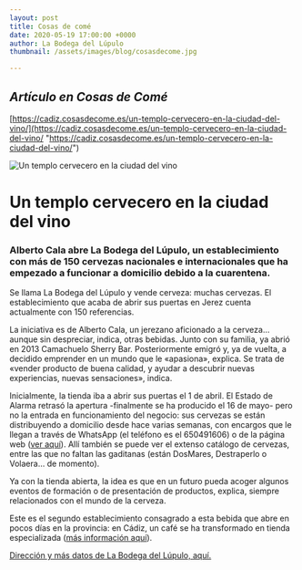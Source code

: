```yaml
---
layout: post
title: Cosas de comé
date: 2020-05-19 17:00:00 +0000
author: La Bodega del Lúpulo
thumbnail: /assets/images/blog/cosasdecome.jpg

---
```

## **_Artículo en Cosas de Comé_**

[https://cadiz.cosasdecome.es/un-templo-cervecero-en-la-ciudad-del-vino/](https://cadiz.cosasdecome.es/un-templo-cervecero-en-la-ciudad-del-vino/ "https://cadiz.cosasdecome.es/un-templo-cervecero-en-la-ciudad-del-vino/")

![Un templo cervecero en la ciudad del vino](https://cadiz.cosasdecome.es/wp-content/uploads/2016/09/bodega-lupulo-847.jpg)

# Un templo cervecero en la ciudad del vino

### Alberto Cala abre La Bodega del Lúpulo, un establecimiento con más de 150 cervezas nacionales e internacionales que ha empezado a funcionar a domicilio debido a la cuarentena.

Se llama La Bodega del Lúpulo y vende cerveza: muchas cervezas. El establecimiento que acaba de abrir sus puertas en Jerez cuenta actualmente con 150 referencias.

La iniciativa es de Alberto Cala, un jerezano aficionado a la cerveza… aunque sin despreciar, indica, otras bebidas. Junto con su familia, ya abrió en 2013 Camachuelo Sherry Bar. Posteriormente emigró y, ya de vuelta, a decidido emprender en un mundo que le «apasiona», explica. Se trata de «vender producto de buena calidad, y ayudar a descubrir nuevas experiencias, nuevas sensaciones», indica.

Inicialmente, la tienda iba a abrir sus puertas el 1 de abril. El Estado de Alarma retrasó la apertura -finalmente se ha producido el 16 de mayo- pero no la entrada en funcionamiento del negocio: sus cervezas se están distribuyendo a domicilio desde hace varias semanas, con encargos que le llegan a través de WhatsApp (el teléfono es el 650491606) o de la página web ([ver aquí](https://labodegadellupulo.com/tienda/)). Allí también se puede ver el extenso catálogo de cervezas, entre las que no faltan las gaditanas (están DosMares, Destraperlo o Volaera… de momento).

Ya con la tienda abierta, la idea es que en un futuro pueda acoger algunos eventos de formación o de presentación de productos, explica, siempre relacionados con el mundo de la cerveza.

Este es el segundo establecimiento consagrado a esta bebida que abre en pocos días en la provincia: en Cádiz, un café se ha transformado en tienda especializada ([más información aquí](https://cadiz.cosasdecome.es/una-distopia-cervecera/)).

[Dirección y más datos de La Bodega del Lúpulo, aquí.](https://cadiz.cosasdecome.es/establecimiento/la-bodega-del-lupulo/)
